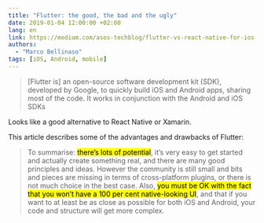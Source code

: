 ```yaml
---
title: "Flutter: the good, the bad and the ugly"
date: 2019-01-04 12:00:00 +02:00
lang: en
link: https://medium.com/asos-techblog/flutter-vs-react-native-for-ios-android-app-development-c41b4e038db9
authors:
  - "Marco Bellinaso"
tags: [iOS, Android, mobile]
---
```


> [Flutter is] an open-source software development kit (SDK), developed by Google, to quickly build iOS and Android apps, sharing most of the code. It works in conjunction with the Android and iOS SDKs

Looks like a good alternative to React Native or Xamarin.

This article describes some of the advantages and drawbacks of Flutter:

> To summarise: <mark>there’s lots of potential</mark>, it’s very easy to get started and actually create something real, and there are many good principles and ideas. However the community is still small and bits and pieces are missing in terms of cross-platform plugins, or there is not much choice in the best case. Also, <mark>you must be OK with the fact that you won’t have a 100 per cent native-looking UI</mark>, and that if you want to at least be as close as possible for both iOS and Android, your code and structure will get more complex.
